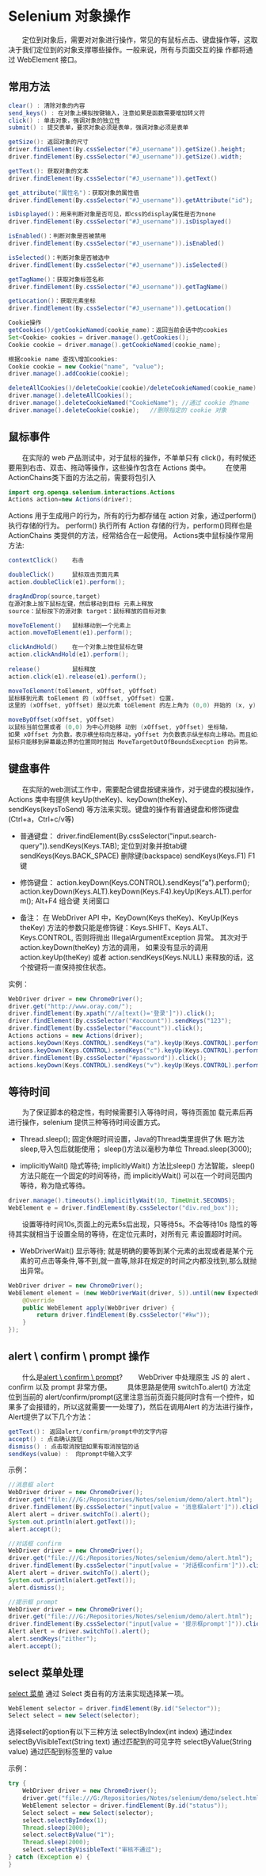 # Selenium 对象操作
&emsp;&emsp;定位到对象后，需要对对象进行操作，常见的有鼠标点击、键盘操作等，这取决于我们定位到的对象支撑哪些操作。一般来说，所有与页面交互的操 作都将通过 WebElement 接口。
## 常用方法  
```Java
clear() : 清除对象的内容
send_keys() : 在对象上模拟按键输入，注意如果是函数需要增加转义符
click() : 单击对象，强调对象的独立性
submit() : 提交表单，要求对象必须是表单，强调对象必须是表单

getSize(): 返回对象的尺寸 
driver.findElement(By.cssSelector("#J_username")).getSize().height; 
driver.findElement(By.cssSelector("#J_username")).getSize().width;

getText(): 获取对象的文本
driver.findElement(By.cssSelector("#J_username")).getText()

get_attribute("属性名")：获取对象的属性值 
driver.findElement(By.cssSelector("#J_username")).getAttribute("id");

isDisplayed()：用来判断对象是否可见，即css的display属性是否为none 
driver.findElement(By.cssSelector("#J_username")).isDisplayed()

isEnabled()：判断对象是否被禁用 
driver.findElement(By.cssSelector("#J_username")).isEnabled()

isSelected()：判断对象是否被选中 
driver.findElement(By.cssSelector("#J_username")).isSelected()

getTagName()：获取对象标签名称 
driver.findElement(By.cssSelector("#J_username")).getTagName()

getLocation()：获取元素坐标 
driver.findElement(By.cssSelector("#J_username")).getLocation()

Cookie操作
getCookies()/getCookieNamed(cookie_name)：返回当前会话中的cookies 
Set<Cookie> cookies = driver.manage().getCookies();
Cookie cookie = driver.manage().getCookieNamed(cookie_name);

根据cookie name 查找\增加cookies:
Cookie cookie = new Cookie("name", "value"); 
driver.manage().addCookie(cookie);

deleteAllCookies()/deleteCookie(cookie)/deleteCookieNamed(cookie_name)： 删除 cookie
driver.manage().deleteAllCookies(); 
driver.manage().deleteCookieNamed("CookieName"); //通过 cookie 的name 
driver.manage().deleteCookie(cookie);	//删除指定的 cookie 对象
```

## 鼠标事件
&emsp;&emsp;在实际的 web 产品测试中，对于鼠标的操作，不单单只有 click()，有时候还要用到右击、双击、拖动等操作，这些操作包含在 Actions 类中。
&emsp;&emsp;在使用ActionChains类下面的方法之前，需要将包引入
```Java
import org.openqa.selenium.interactions.Actions
Actions action=new Actions(driver); 
```
Actions 用于生成用户的行为，所有的行为都存储在 action 对象，通过perform()执行存储的行为。
perform() 执行所有 Action 存储的行为，perform()同样也是 ActionChains 类提供的方法，经常结合在一起使用。
Actions类中鼠标操作常用方法:
```Java
contextClick()    右击

doubleClick()     鼠标双击页面元素 
action.doubleClick(e1).perform();

dragAndDrop(source,target)
在源对象上按下鼠标左键，然后移动到目标 元素上释放
source：鼠标按下的源对象	target：鼠标释放的目标对象

moveToElement()   鼠标移动到一个元素上
action.moveToElement(e1).perform();

clickAndHold()    在一个对象上按住鼠标左键 
action.clickAndHold(e1).perform();
 
release()         鼠标释放 
action.click(e1).release(e1).perform();

moveToElement(toElement, xOffset, yOffset) 
鼠标移到元素 toElement 的 (xOffset, yOffset) 位置，
这里的 (xOffset, yOffset) 是以元素 toElement 的左上角为 (0,0) 开始的 (x, y) 坐标轴。

moveByOffset(xOffset, yOffset)
以鼠标当前位置或者 (0,0) 为中心开始移 动到 (xOffset, yOffset) 坐标轴，
如果 xOffset 为负数，表示横坐标向左移动，yOffset 为负数表示纵坐标向上移动。而且如果这两个值大于当前屏幕的大小，
鼠标只能移到屏幕最边界的位置同时抛出 MoveTargetOutOfBoundsExecption 的异常。
```

## 键盘事件  
&emsp;&emsp;在实际的web测试工作中，需要配合键盘按键来操作，对于键盘的模拟操作， Actions 类中有提供 keyUp(theKey)、keyDown(theKey)、sendKeys(keysToSend) 等方法来实现。键盘的操作有普通键盘和修饰键盘(Ctrl+a，Ctrl+c/v等)

- 普通键盘：
driver.findElement(By.cssSelector("input.search-query")).sendKeys(Keys.TAB);
定位到对象并按tab键 
sendKeys(Keys.BACK_SPACE)  删除键(backspace) 
sendKeys(Keys.F1)  F1键  

- 修饰键盘：
action.keyDown(Keys.CONTROL).sendKeys(“a”).perform(); 
action.keyDown(Keys.ALT).keyDown(Keys.F4).keyUp(Keys.ALT).perform();
Alt+F4 组合键 关闭窗口 
- 备注：
在 WebDriver API 中，KeyDown(Keys theKey)、KeyUp(Keys theKey) 方法的参数只能是修饰键：Keys.SHIFT、Keys.ALT、Keys.CONTROL, 否则将抛出 IllegalArgumentException 异常。 
其次对于 action.keyDown(theKey) 方法的调用， 
如果没有显示的调用 action.keyUp(theKey) 或者 action.sendKeys(Keys.NULL) 来释放的话，这个按键将一直保持按住状态。

实例：
```Java
WebDriver driver = new ChromeDriver();
driver.get("http://www.oray.com/");
driver.findElement(By.xpath("//a[text()='登录']")).click();
driver.findElement(By.cssSelector("#account")).sendKeys("123");
driver.findElement(By.cssSelector("#account")).click();
Actions actions = new Actions(driver);
actions.keyDown(Keys.CONTROL).sendKeys("a").keyUp(Keys.CONTROL).perform(); 
actions.keyDown(Keys.CONTROL).sendKeys("c").keyUp(Keys.CONTROL).perform(); 
driver.findElement(By.cssSelector("#password")).click();
actions.keyDown(Keys.CONTROL).sendKeys("v").keyUp(Keys.CONTROL).perform(); 
```
## 等待时间  
&emsp;&emsp;为了保证脚本的稳定性，有时候需要引入等待时间，等待页面加 载元素后再进行操作，selenium 提供三种等待时间设置方式。
- Thread.sleep();
固定休眠时间设置，Java的Thread类里提供了休 眠方法sleep,导入包后就能使用；
sleep()方法以毫秒为单位 Thread.sleep(3000);  

- implicitlyWait()  隐式等待;
implicitlyWait() 方法比sleep() 方法智能，sleep() 方法只能在一个固定的时间等待，而 implicitlyWait() 可以在一个时间范围内等待，称为隐式等待。
```Java
driver.manage().timeouts().implicitlyWait(10, TimeUnit.SECONDS);
WebElement e = driver.findElement(By.cssSelector("div.red_box")); 
```
&emsp;&emsp;设置等待时间10s,页面上的元素5s后出现，只等待5s。不会等待10s 隐性的等待其实就相当于设置全局的等待，在定位元素时，对所有元 素设置超时时间。

- WebDriverWait()  显示等待;
就是明确的要等到某个元素的出现或者是某个元素的可点击等条件,等不到,就一直等,除非在规定的时间之内都没找到,那么就抛出异常。
```Java
WebDriver driver = new ChromeDriver();
WebElement element = (new WebDriverWait(driver, 5)).until(new ExpectedCondition<WebElement>() {
	@Override
	public WebElement apply(WebDriver driver) {
		return driver.findElement(By.cssSelector("#kw"));
	}
});
```

## alert \ confirm \ prompt 操作
&emsp;&emsp;什么是[alert \ confirm \ prompt](./demo/alert.html)?
&emsp;&emsp;WebDriver 中处理原生 JS 的 alert 、confirm 以及 prompt 非常方便。 
&emsp;&emsp;具体思路是使用 switchTo.alert() 方法定位到当前的 alert/confirm/prompt(这里注意当前页面只能同时含有一个控件，如果多了会报错的，所以这就需要一一处理了)，然后在调用Alert 的方法进行操作，Alert提供了以下几个方法：
```Java
getText()： 返回alert/confirm/prompt中的文字内容
accept() : 点击确认按钮
dismiss() : 点击取消按钮如果有取消按钮的话 
sendKeys(value) :  向prompt中输入文字 
```
示例：
```Java
//消息框 alert
WebDriver driver = new ChromeDriver();
driver.get("file:///G:/Repositories/Notes/selenium/demo/alert.html");
driver.findElement(By.cssSelector("input[value = '消息框alert']")).click();
Alert alert = driver.switchTo().alert();
System.out.println(alert.getText());
alert.accept();
```
```Java
//对话框 confirm
WebDriver driver = new ChromeDriver();
driver.get("file:///G:/Repositories/Notes/selenium/demo/alert.html");
driver.findElement(By.cssSelector("input[value = '对话框confirm']")).click();
Alert alert = driver.switchTo().alert();
System.out.println(alert.getText());
alert.dismiss();
```
```Java
//提示框 prompt
WebDriver driver = new ChromeDriver();
driver.get("file:///G:/Repositories/Notes/selenium/demo/alert.html");
driver.findElement(By.cssSelector("input[value = '提示框prompt']")).click();
Alert alert = driver.switchTo().alert();
alert.sendKeys("zither");
alert.accept();
```

## select 菜单处理
[select 菜单](./demo/select.html)
通过 Select 类自有的方法来实现选择某一项。
```Java
WebElement selector = driver.findElement(By.id("Selector")); 
Select select = new Select(selector);
```

选择select的option有以下三种方法
selectByIndex(int index) 通过index 
selectByVisibleText(String text) 通过匹配到的可见字符 
selectByValue(String value) 通过匹配到标签里的 value

示例：
```Java
try {
	WebDriver driver = new ChromeDriver();
	driver.get("file:///G:/Repositories/Notes/selenium/demo/select.html");
	WebElement selector = driver.findElement(By.id("status"));
	Select select = new Select(selector);
	select.selectByIndex(1);
	Thread.sleep(2000);
	select.selectByValue("1");
	Thread.sleep(2000);
	select.selectByVisibleText("审核不通过");
} catch (Exception e) {
}
```

